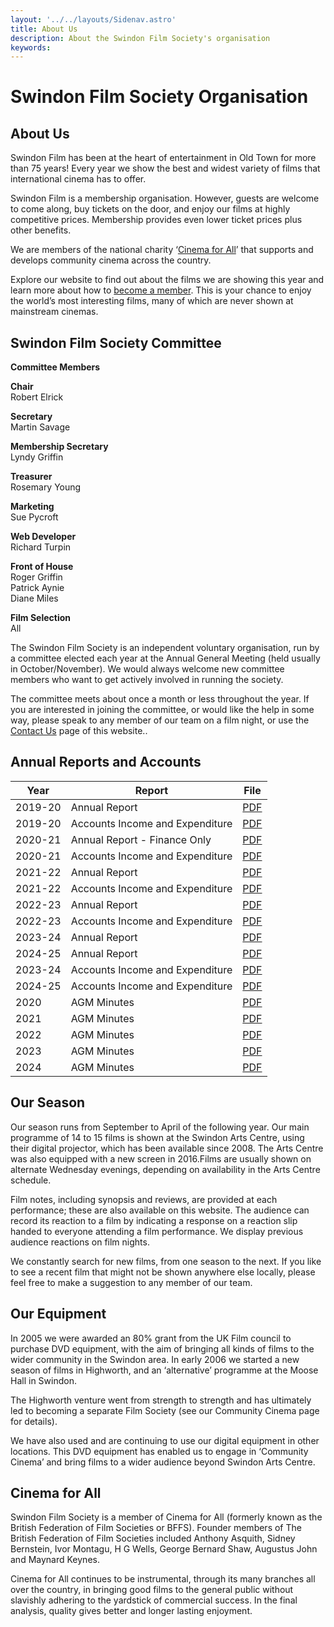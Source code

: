 ```yaml
---
layout: '../../layouts/Sidenav.astro'
title: About Us
description: About the Swindon Film Society's organisation
keywords:
---
```


# Swindon Film Society Organisation

## About Us


Swindon Film has been at the heart of entertainment in Old Town for more than 75 years! Every year we show the best and widest variety of films that international cinema has to offer.

Swindon Film is a membership organisation. However, guests are welcome to come along, buy tickets on the door, and enjoy our films at highly competitive prices. Membership provides even lower ticket prices plus other benefits.

We are members of the national charity ‘[Cinema for All](https://cinemaforall.org.uk/)’ that supports and develops community cinema across the country.

Explore our website to find out about the films we are showing this year and learn more about how to [become a member](/membership). This is your chance to enjoy the world’s most interesting films, many of which are never shown at mainstream cinemas.

## Swindon Film Society Committee

**Committee Members**

**Chair**  
Robert Elrick

**Secretary**  
Martin Savage

**Membership Secretary**  
Lyndy Griffin

**Treasurer**  
Rosemary Young

**Marketing**  
Sue Pycroft 

**Web Developer**  
Richard Turpin

**Front of House**  
Roger Griffin  
Patrick Aynie  
Diane Miles  

**Film Selection**  
All

The Swindon Film Society is an independent voluntary organisation, run by a committee elected each year at the Annual General Meeting (held usually in October/November). We would always welcome new committee members who want to get actively involved in running the society.

The committee meets about once a month or less throughout the year. If you are interested in joining the committee, or would like the help in some way, please speak to any member of our team on a film night, or use the [Contact Us](/contact-us) page of this website..

<a id="reports"></a>

## Annual Reports and Accounts

<table class="table">
    <thead>
        <tr>
            <th>Year</th>
            <th>Report</th>
            <th>File</th>
        </tr>
    </thead>
    <tbody>
        <tr>
            <td>2019-20</td>
            <td>Annual Report</td>
            <td><a href="/documents/SFS_Annual_Report_2019-20.pdf">PDF</a></td>
        </tr>
        <tr>
            <td>2019-20</td>
            <td>Accounts Income and Expenditure</td>
            <td><a href="/documents/SFS_Financial_Report_2019-20.pdf">PDF</a></td>
        </tr>
        <tr>
            <td>2020-21</td>
            <td>Annual Report - Finance Only</td>
            <td><a href="/documents/SFS_Annual_Report_2020-21-Finance_Only.pdf">PDF</a></td>
        </tr>
        <tr>
            <td>2020-21</td>
            <td>Accounts Income and Expenditure</td>
            <td><a href="/documents/SFS_Financial_Report_2020-21.pdf">PDF</a></td>
        </tr>
        <tr>
            <td>2021-22</td>
            <td>Annual Report</td>
            <td><a href="/documents/SFS_Annual_Report_2021-22.pdf">PDF</a></td>
        </tr>
        <tr>
            <td>2021-22</td>
            <td>Accounts Income and Expenditure</td>
            <td><a href="/documents/SFS_Financial_Report_2021-22.pdf">PDF</a></td>
        </tr>
        <tr>
            <td>2022-23</td>
            <td>Annual Report</td>
            <td><a href="/documents/SFS_Annual_Report_2022-23.pdf">PDF</a></td>
        </tr>
        <tr>
            <td>2022-23</td>
            <td>Accounts Income and Expenditure</td>
            <td><a href="/documents/SFS_Financial_Report_2022-23.pdf">PDF</a></td>
        </tr>
        <tr>
            <td>2023-24</td>
            <td>Annual Report</td>
            <td><a href="/documents/SFS_Annual_Report_2023-24.pdf">PDF</a></td>
         <tr>
        <tr id="current-reports">
            <td>2024-25</td>
            <td>Annual Report</td>
            <td><a href="/documents/SFS_Annual_Report_2024-25.pdf">PDF</a></td>
         <tr>
        <tr>
            <td>2023-24</td>
            <td>Accounts Income and Expenditure</td>
            <td><a href="/documents/SFS_Financial_Report_2023-24.pdf">PDF</a></td>
        </tr>       
        <tr>
            <td>2024-25</td>
            <td>Accounts Income and Expenditure</td>
            <td><a href="/documents/SFS_Financial_Report_2024-25.pdf">PDF</a></td>
        </tr>       
        <tr>
            <td>2020</td>
            <td>AGM Minutes</td>
            <td><a href="/documents/SFS_AGM_Minutes_2020-11-18.pdf">PDF</a></td>
        </tr>
        <tr>
            <td>2021</td>
            <td>AGM Minutes</td>
            <td><a href="/documents/SFS_AGM_Minutes_2021-11-17.pdf">PDF</a></td>
        </tr>
        <tr>
            <td>2022</td>
            <td>AGM Minutes</td>
            <td><a href="/documents/SFS_AGM_Minutes_2022-11-16.pdf">PDF</a></td>
        </tr>
        <tr>
            <td>2023</td>
            <td>AGM Minutes</td>
            <td><a href="/documents/SFS_AGM_Minutes_2023-11-01.pdf">PDF</a></td>
        </tr>
        <tr>
            <td>2024</td>
            <td>AGM Minutes</td>
            <td><a href="/documents/SFS_AGM_Minutes_2024-10-23.pdf">PDF</a></td>
        </tr>
    </tbody>
</table>

## Our Season

Our season runs from September to April of the following year. Our main programme of 14 to 15 films is shown at the Swindon Arts Centre, using their digital projector, which has been available since 2008. The Arts Centre was also equipped with a new screen in 2016.Films are usually shown on alternate Wednesday evenings, depending on availability in the Arts Centre schedule.

Film notes, including synopsis and reviews, are provided at each performance; these are also available on this website. The audience can record its reaction to a film by indicating a response on a reaction slip handed to everyone attending a film performance. We display previous audience reactions on film nights.

We constantly search for new films, from one season to the next. If you like to see a recent film that might not be shown anywhere else locally, please feel free to make a suggestion to any member of our team.

## Our Equipment

In 2005 we were awarded an 80% grant from the UK Film council to purchase DVD equipment, with the aim of bringing all kinds of films to the wider community in the Swindon area. In early 2006 we started a new season of films in Highworth, and an ‘alternative’ programme at the Moose Hall in Swindon.

The Highworth venture went from strength to strength and has ultimately led to becoming a separate Film Society (see our Community Cinema page for details).

We have also used and are continuing to use our digital equipment in other locations. This DVD equipment has enabled us to engage in ‘Community Cinema’ and bring films to a wider audience beyond Swindon Arts Centre.

## Cinema for All

Swindon Film Society is a member of Cinema for All (formerly known as the British Federation of Film Societies or BFFS). Founder members of The British Federation of Film Societies included Anthony Asquith, Sidney Bernstein, Ivor Montagu, H G Wells, George Bernard Shaw, Augustus John and Maynard Keynes.

Cinema for All continues to be instrumental, through its many branches all over the country, in bringing good films to the general public without slavishly adhering to the yardstick of commercial success. In the final analysis, quality gives better and longer lasting enjoyment.

